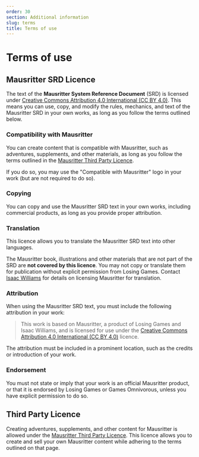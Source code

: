 ```yaml
---
order: 30
section: Additional information
slug: terms
title: Terms of use
---
```


# Terms of use

## Mausritter SRD Licence

The text of the **Mausritter System Reference Document** (SRD) is licensed under [Creative Commons Attribution 4.0 International (CC BY 4.0)](https://creativecommons.org/licenses/by/4.0/). This means you can use, copy, and modify the rules, mechanics, and text of the Mausritter SRD in your own works, as long as you follow the terms outlined below.


### Compatibility with Mausritter

You can create content that is compatible with Mausritter, such as adventures, supplements, and other materials, as long as you follow the terms outlined in the [Mausritter Third Party Licence](/third-party-licence).

If you do so, you may use the "Compatible with Mausritter" logo in your work (but are not required to do so).

### Copying

You can copy and use the Mausritter SRD text in your own works, including commercial products, as long as you provide proper attribution. 

### Translation

This licence allows you to translate the Mausritter SRD text into other languages.

The Mausritter book, illustrations and other materials that are not part of the SRD are **not covered by this licence**. You may not copy or translate them for publication without explicit permission from Losing Games. Contact [Isaac Williams](https://isaacwilliams.net) for details on licensing Mausritter for translation.

### Attribution

When using the Mausritter SRD text, you must include the following attribution in your work:

> This work is based on Mausritter, a product of Losing Games and Isaac Williams, and is licensed for use under the [Creative Commons Attribution 4.0 International (CC BY 4.0)](https://creativecommons.org/licenses/by/4.0/) licence.

The attribution must be included in a prominent location, such as the credits or introduction of your work.

### Endorsement

You must not state or imply that your work is an official Mausritter product, or that it is endorsed by Losing Games or Games Omnivorous, unless you have explicit permission to do so.

## Third Party Licence

Creating adventures, supplements, and other content for Mausritter is allowed under the [Mausritter Third Party Licence](/third-party-licence). This licence allows you to create and sell your own Mausritter content while adhering to the terms outlined on that page.

